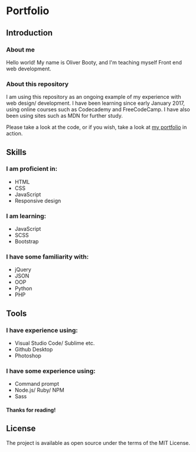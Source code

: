 # Portfolio

## Introduction

### About me
Hello world! My name is Oliver Booty, and I'm teaching myself Front end web development.

### About this repository

I am using this repository as an ongoing example of my experience with web design/ development. I have been learning since early January 2017, using online courses such as Codecademy and FreeCodeCamp. I have also been using sites such as MDN for further study.

Please take a look at the code, or if you wish, take a look at [my portfolio](https://seedboot.github.io/Portfolio/) in action.

## Skills
### I am proficient in:
- HTML
- CSS
- JavaScript
- Responsive design

### I am learning:
- JavaScript
- SCSS
- Bootstrap

### I have some familiarity with:
- jQuery
- JSON
- OOP
- Python
- PHP

## Tools
### I have experience using:
- Visual Studio Code/ Sublime etc.
- Github Desktop
- Photoshop

### I have some experience using:
- Command prompt
- Node.js/ Ruby/ NPM
- Sass

#### Thanks for reading!

## License
The project is available as open source under the terms of the MIT License.

